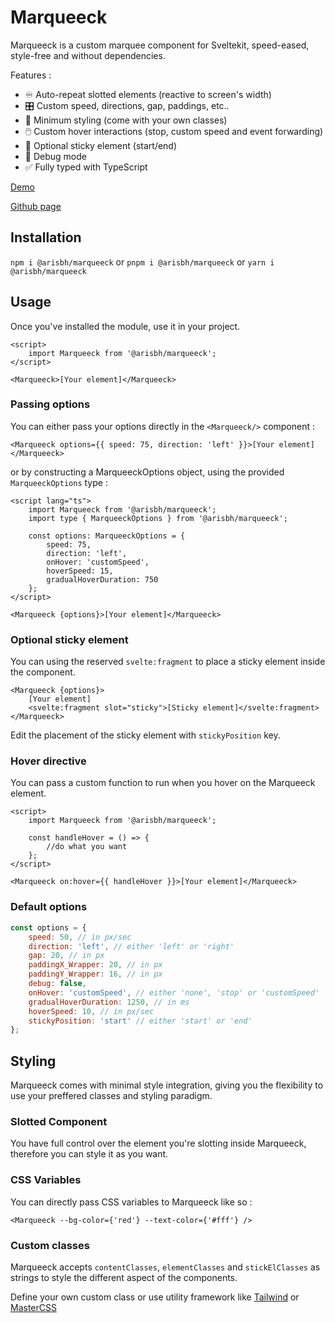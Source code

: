 # Marqueeck

Marqueeck is a custom marquee component for Sveltekit, speed-eased, style-free and without dependencies.

Features :

- ♾️ Auto-repeat slotted elements (reactive to screen's width)
- 🎛️ Custom speed, directions, gap, paddings, etc..
- 🧶 Minimum styling (come with your own classes)
- 🖱️ Custom hover interactions (stop, custom speed and event forwarding)
- 📍 Optional sticky element (start/end)
- 🐞 Debug mode
- ✅ Fully typed with TypeScript

[Demo](https://marqueeck.vercel.app)

[Github page](https://github.com/AristideBH/Marqueeck)

## Installation

`npm i @arisbh/marqueeck`
or
`pnpm i @arisbh/marqueeck`
or
`yarn i @arisbh/marqueeck`

## Usage

Once you've installed the module, use it in your project.

```svelte
<script>
	import Marqueeck from '@arisbh/marqueeck';
</script>

<Marqueeck>[Your element]</Marqueeck>
```

### Passing options

You can either pass your options directly in the `<Marqueeck/>` component :

```svelte
<Marqueeck options={{ speed: 75, direction: 'left' }}>[Your element]</Marqueeck>
```

or by constructing a MarqueeckOptions object, using the provided `MarqueeckOptions` type :

```svelte
<script lang="ts">
	import Marqueeck from '@arisbh/marqueeck';
	import type { MarqueeckOptions } from '@arisbh/marqueeck';

	const options: MarqueeckOptions = {
		speed: 75,
		direction: 'left',
		onHover: 'customSpeed',
		hoverSpeed: 15,
		gradualHoverDuration: 750
	};
</script>

<Marqueeck {options}>[Your element]</Marqueeck>
```

### Optional sticky element

You can using the reserved `svelte:fragment` to place a sticky element inside the component.

```svelte
<Marqueeck {options}>
	[Your element]
	<svelte:fragment slot="sticky">[Sticky element]</svelte:fragment>
</Marqueeck>
```

Edit the placement of the sticky element with `stickyPosition` key.

### Hover directive

You can pass a custom function to run when you hover on the Marqueeck element.

```svelte
<script>
	import Marqueeck from '@arisbh/marqueeck';

	const handleHover = () => {
		//do what you want
	};
</script>

<Marqueeck on:hover={{ handleHover }}>[Your element]</Marqueeck>
```

### Default options

```js
const options = {
	speed: 50, // in px/sec
	direction: 'left', // either 'left' or 'right'
	gap: 20, // in px
	paddingX_Wrapper: 20, // in px
	paddingY_Wrapper: 16, // in px
	debug: false,
	onHover: 'customSpeed', // either 'none', 'stop' or 'customSpeed'
	gradualHoverDuration: 1250, // in ms
	hoverSpeed: 10, // in px/sec
	stickyPosition: 'start' // either 'start' or 'end'
};
```

## Styling

Marqueeck comes with minimal style integration, giving you the flexibility to use your preffered classes and styling paradigm.

### Slotted Component

You have full control over the element you're slotting inside Marqueeck, therefore you can style it as you want.

### CSS Variables

You can directly pass CSS variables to Marqueeck like so :

```svelte
<Marqueeck --bg-color={'red'} --text-color={'#fff'} />
```

### Custom classes

Marqueeck accepts `contentClasses`, `elementClasses` and `stickElClasses` as strings to style the different aspect of the components.

Define your own custom class or use utility framework like [Tailwind](https://tailwindcss.com/) or [MasterCSS](https://css.master.co)
